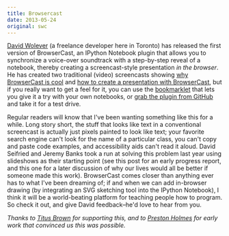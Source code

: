 ```yaml
---
title: Browsercast
date: 2013-05-24
original: swc
---
```

<p>
  <a href="http://blog.codekills.net/">David Wolever</a>
  (a freelance developer here in Toronto)
  has released the first version of BrowserCast,
  an IPython Notebook plugin that allows you to synchronize a voice-over soundtrack with
  a step-by-step reveal of a notebook,
  thereby creating a screencast-style presentation <em>in the browser</em>.
  He has created two traditional (video) screencasts showing
  <a href="http://youtu.be/OAIyHgbi5rM">why BrowserCast is cool</a>
  and
  <a href="http://youtu.be/UhHRuPPFWtE">how to create a presentation with BrowserCast</a>,
  but if you really want to get a feel for it,
  you can use the <a href="http://wolever.github.io/browsercast/">bookmarklet</a>
  that lets you give it a try with your own notebooks,
  or <a href="https://github.com/wolever/browsercast">grab the plugin from GitHub</a>
  and take it for a test drive.
</p>
<p>
  Regular readers will know that I've been wanting something like this for a while.
  Long story short,
  the stuff that looks like text in a conventional screencast
  is actually just pixels painted to look like text;
  your favorite search engine can't look for the name of a particular class,
  you can't copy and paste code examples,
  and accessibility aids can't read it aloud.
  David Seifried and Jeremy Banks took a run at solving this problem last year
  using slideshows as their starting point
  (see this post for an early progress report,
  and this one
  for a later discussion of why our lives would all be better if someone made this work).
  BrowserCast comes closer than anything ever has to what I've been dreaming of;
  if and when we can add in-browser drawing
  (by integrating an SVG sketching tool into the IPython Notebook),
  I think it will be a world-beating platform for teaching people how to program.
  So check it out,
  and give David feedback–he'd love to hear from you.
</p>
<p><em>
    Thanks to <a href="http://ivory.idyll.org/blog/">Titus Brown</a> for supporting this,
    and to <a href="http://www.ptone.com/dablog/">Preston Holmes</a> for early work
    that convinced us this was possible.
</em></p>

